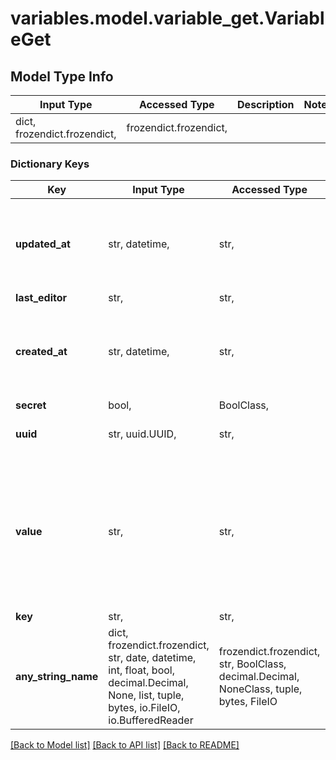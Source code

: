 # variables.model.variable_get.VariableGet

## Model Type Info
Input Type | Accessed Type | Description | Notes
------------ | ------------- | ------------- | -------------
dict, frozendict.frozendict,  | frozendict.frozendict,  |  | 

### Dictionary Keys
Key | Input Type | Accessed Type | Description | Notes
------------ | ------------- | ------------- | ------------- | -------------
**updated_at** | str, datetime,  | str,  |  | value must conform to RFC-3339 date-time
**last_editor** | str,  | str,  |  | 
**created_at** | str, datetime,  | str,  |  | value must conform to RFC-3339 date-time
**secret** | bool,  | BoolClass,  |  | 
**uuid** | str, uuid.UUID,  | str,  |  | value must be a uuid
**value** | str,  | str,  | Given the *incoming* primitive data, return the value for this field that should be validated and transformed to a native value. | 
**key** | str,  | str,  |  | 
**any_string_name** | dict, frozendict.frozendict, str, date, datetime, int, float, bool, decimal.Decimal, None, list, tuple, bytes, io.FileIO, io.BufferedReader | frozendict.frozendict, str, BoolClass, decimal.Decimal, NoneClass, tuple, bytes, FileIO | any string name can be used but the value must be the correct type | [optional]

[[Back to Model list]](../../README.md#documentation-for-models) [[Back to API list]](../../README.md#documentation-for-api-endpoints) [[Back to README]](../../README.md)

